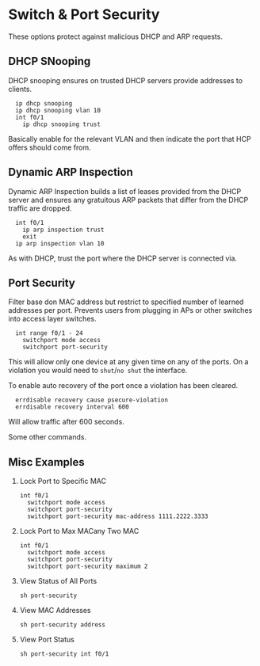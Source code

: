 # Switch & Port Security

These options protect against malicious DHCP and ARP requests.

## DHCP SNooping

DHCP snooping ensures on trusted DHCP servers provide addresses to clients.

```Cisco
  ip dhcp snooping
  ip dhcp snooping vlan 10
  int f0/1
    ip dhcp snooping trust
```

Basically enable for the relevant VLAN and then indicate the port that HCP offers should come from.

## Dynamic ARP Inspection

Dynamic ARP Inspection builds a list of leases provided from the DHCP server and ensures any gratuitous ARP packets that differ from the DHCP traffic are dropped.

```Cisco
  int f0/1
    ip arp inspection trust
    exit
  ip arp inspection vlan 10
```

As with DHCP, trust the port where the DHCP server is connected via.

## Port Security

Filter base don MAC address but restrict to specified number of learned addresses per port. Prevents users from plugging in APs or other switches into access layer switches.

```Cisco
  int range f0/1 - 24
    switchport mode access
    switchport port-security
```

This will allow only one device at any given time on any of the ports. On a violation you would need to `shut`/`no shut` the interface.

To enable auto recovery of the port once a violation has been cleared.

```Cisco
  errdisable recovery cause psecure-violation
  errdisable recovery interval 600
```

Will allow traffic after 600 seconds.

Some other commands.

## Misc Examples

 1. Lock Port to Specific MAC

    ```Cisco
    int f0/1
      switchport mode access
      switchport port-security
      switchport port-security mac-address 1111.2222.3333
    ```

 2. Lock Port to Max MACany Two MAC

    ```Cisco
    int f0/1
      switchport mode access
      switchport port-security
      switchport port-security maximum 2
    ```

 3. View Status of All Ports

    ```Cisco
    sh port-security
    ```

 4. View MAC Addresses

    ```Cisco
    sh port-security address
    ```

 5. View Port Status

    ```Cisco
    sh port-security int f0/1
    ```
